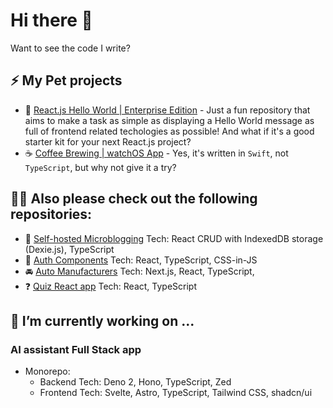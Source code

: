 # Hi there 👋

Want to see the code I write?

## ⚡ My Pet projects

- 🤪 [React.js Hello World | Enterprise Edition](https://github.com/pure-js/react-hello-world-enterprise-edition) - Just a fun repository that aims to make a task as simple as displaying a Hello World message as full of frontend related techologies as possible! And what if it's a good starter kit for your next React.js project?
- ☕️ [Coffee Brewing | watchOS App](https://github.com/pure-js/brew-experiment) - Yes, it's written in `Swift`, not `TypeScript`, but why not give it a try?

## 👨‍💻 Also please check out the following repositories:

- :pencil: [Self-hosted Microblogging](https://github.com/pure-js/self-hosted-microblogging) Tech: React CRUD with IndexedDB storage (Dexie.js), TypeScript
- 🔐 [Auth Components](https://github.com/pure-js/auth-components) Tech: React, TypeScript, CSS-in-JS
- :oncoming_automobile: [Auto Manufacturers](https://github.com/pure-js/auto-manufacturers) Tech: Next.js, React, TypeScript,
- :question: [Quiz React app](https://github.com/pure-js/quiz-react-app) Tech: React, TypeScript

## 🔭 I’m currently working on ...

### AI assistant Full Stack app

- Monorepo:
  - Backend Tech: Deno 2, Hono, TypeScript, Zed
  - Frontend Tech: Svelte, Astro, TypeScript, Tailwind CSS, shadcn/ui
